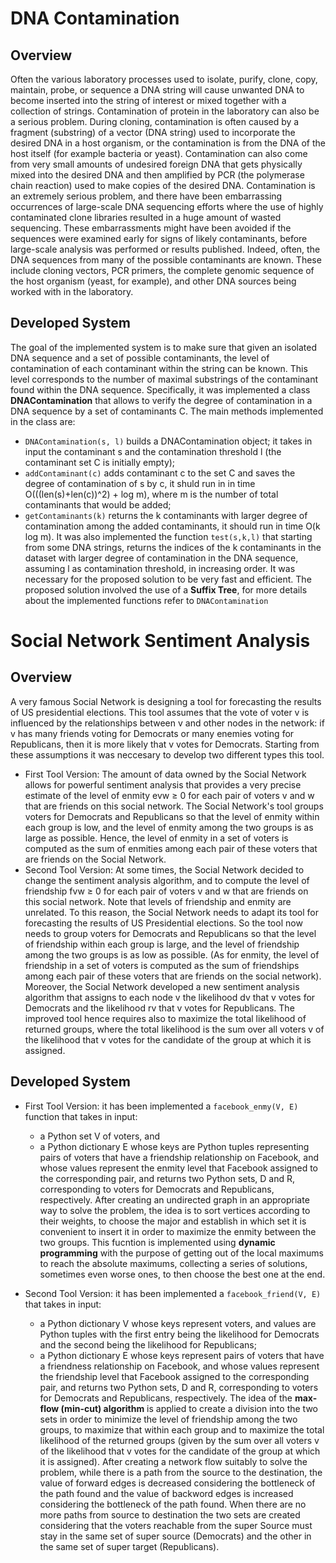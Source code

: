 # DNA Contamination 
## Overview
Often the various laboratory processes used to isolate, purify, clone, copy, maintain, probe, or sequence a DNA string will cause unwanted DNA to become inserted into the string of interest or mixed together with a collection of strings. Contamination of protein in the laboratory can also be a serious problem. During cloning, contamination is often caused by a fragment (substring) of a vector (DNA string) used to incorporate the desired DNA in a host organism, or the contamination is from the DNA of the host itself (for example bacteria or yeast). Contamination can also come from very small amounts of undesired foreign DNA that gets physically mixed into the desired DNA and then amplified by PCR (the polymerase chain reaction) used to make copies of the desired DNA.
Contamination is an extremely serious problem, and there have been embarrassing occurrences of large-scale DNA sequencing efforts where the use of highly contaminated clone libraries resulted in a huge amount of wasted sequencing. These embarrassments might have been avoided if the sequences were examined early for signs of likely contaminants, before large-scale analysis was performed or results published.
Indeed, often, the DNA sequences from many of the possible contaminants are known. These include cloning vectors, PCR primers, the complete genomic sequence of the host organism (yeast, for example), and other DNA sources being worked with in the laboratory.
## Developed System
The goal of the implemented system is to make sure that given an isolated DNA sequence and a set of possible contaminants, the level of contamination of each contaminant within the string can be known. This level corresponds to the number of maximal substrings of the contaminant found within the DNA sequence. 
Specifically, it was implemented a class **DNAContamination** that allows to verify the degree of contamination in a DNA sequence by a set of contaminants C. 
The main methods implemented in the class are:
- `DNAContamination(s, l)` builds a DNAContamination object; it takes in input the contaminant s and the contamination threshold l (the contaminant set C is initially empty);
- `addContaminant(c)` adds contaminant c to the set C and saves the degree of contamination of s by c, it shuld run in in time O(((len(s)+len(c))^2) + log m), where m is the number of total contaminants that would be added;
- `getContaminants(k)` returns the k contaminants with larger degree of contamination among the added contaminants, it should run in time O(k log m).
It was also implemented the function `test(s,k,l)` that starting from some DNA strings, returns the indices of the k contaminants in the dataset with larger degree of contamination in the DNA sequence, assuming l as contamination threshold, in increasing order. 
It was necessary for the proposed solution to be very fast and efficient.
The proposed solution involved the use of a **Suffix Tree**, for more details about the implemented functions refer to `DNAContamination`

# Social Network Sentiment Analysis 
## Overview
A very famous Social Network is designing a tool for forecasting the results of US presidential elections. This tool assumes that the vote of voter v is influenced by the relationships between v and other nodes in the network: if v has many friends voting for Democrats or many enemies voting for Republicans, then it is more likely that v votes for Democrats. Starting from these assumptions it was neccesary to develop two different types this tool.
- First Tool Version: The amount of data owned by the Social Network allows for powerful sentiment analysis that provides a very precise estimate of the level of enmity evw ≥ 0 for each pair of voters v and w that are friends on this social network. The Social Network's tool groups voters for Democrats and Republicans so that the level of enmity within each group is low, and the level of enmity among the two groups is as large as possible. Hence, the level of enmity in a set of voters is computed as the sum of enmities among each pair of these voters that are friends on the Social Network.
- Second Tool Version: At some times, the Social Network decided to change the sentiment analysis algorithm, and to
compute the level of friendship fvw ≥ 0 for each pair of voters v and w that are friends on this social network. Note that levels of friendship and enmity are unrelated. To this reason, the Social Network needs to adapt its tool for forecasting the results of US Presidential elections. So the tool now needs to group voters for Democrats and Republicans so that the level of friendship within each group is large, and the level of friendship among the two groups is as low as possible. (As for enmity, the level of friendship in a set of voters is computed as the sum of friendships among each pair of these voters that are friends on the social network).
Moreover, the Social Network developed a new sentiment analysis algorithm that assigns to each node v the likelihood dv that v votes for Democrats and the likelihood rv that v votes for Republicans. The improved tool hence requires also to maximize
the total likelihood of returned groups, where the total likelihood is the sum over all voters v of the likelihood that v votes for the candidate of the group at which it is assigned.

## Developed System
- First Tool Version: it has been implemented a `facebook_enmy(V, E)` function that takes in input:
    - a Python set V of voters, and
    - a Python dictionary E whose keys are Python tuples representing pairs of voters that have a friendship relationship on Facebook, and whose values represent the enmity level that  Facebook assigned to the corresponding pair, and returns two Python sets, D and R, corresponding to voters for Democrats and
Republicans, respectively.
After creating an undirected graph in an appropriate way to solve the problem, the idea is to sort vertices according to their weights, to choose the major and establish in which set it is convenient to insert it in order to maximize the enmity between the two groups. This fucntion is implemented using **dynamic programming** with the purpose of getting out of the local maximums to reach the absolute maximums, collecting a series of solutions, sometimes even worse ones, to then choose the best one at the end.

- Second Tool Version: it has been implemented a `facebook_friend(V, E)` that takes in input:
    - a Python dictionary V whose keys represent voters, and values are Python tuples with the first entry being the likelihood for Democrats and the second being the likelihood for Republicans;
    - a Python dictionary E whose keys represent pairs of voters that have a friendness relationship on Facebook, and whose values represent the friendship level that Facebook assigned to the corresponding pair, and returns two Python sets, D and R, corresponding to voters for Democrats and Republicans, respectively.
The idea of the **max-flow (min-cut) algorithm** is applied to create a division into the two sets in order to minimize the level of friendship among the two groups, to maximize that within each group and to maximize the total likelihood of the returned groups (given by the sum over all voters v of the likelihood that v votes for the candidate of the group at which it is assigned). After creating a network flow suitably to solve the problem, while there is a path from the source to the destination, the value of forward edges is decreased considering the bottleneck of the path found and the value of backword edges is increased considering the bottleneck of the path found. When there are no more paths from source to destination the two sets are created considering that the voters reachable from the super Source must stay in the same set of super source (Democrats) and the other in the same set of super target (Republicans).


